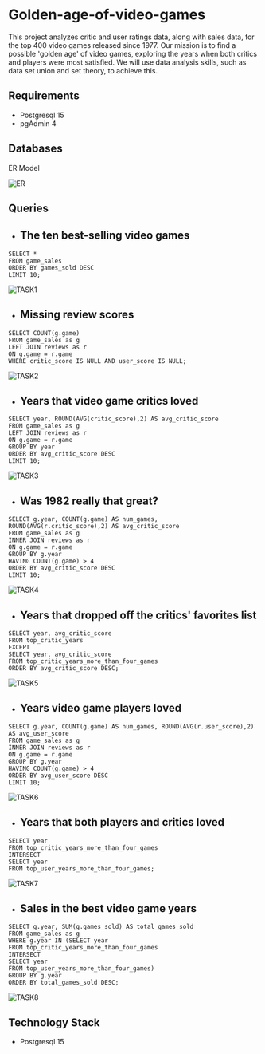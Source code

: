 # Golden-age-of-video-games
This project analyzes critic and user ratings data, along with sales data, for the top 400 video games released since 1977. Our mission is to find a possible 'golden age' of video games, exploring the years when both critics and players were most satisfied. We will use data analysis skills, such as data set union and set theory, to achieve this.

## Requirements
- Postgresql 15
- pgAdmin 4

## Databases
ER Model

![ER](Img/ER_model.png)

## Queries
- ## The ten best-selling video games
```
SELECT *
FROM game_sales
ORDER BY games_sold DESC
LIMIT 10;
```
![TASK1](Img/Task1.png)

- ## Missing review scores
```
SELECT COUNT(g.game)
FROM game_sales as g
LEFT JOIN reviews as r
ON g.game = r.game
WHERE critic_score IS NULL AND user_score IS NULL;
```
![TASK2](Img/Task2.png)

- ## Years that video game critics loved
```
SELECT year, ROUND(AVG(critic_score),2) AS avg_critic_score
FROM game_sales as g
LEFT JOIN reviews as r
ON g.game = r.game
GROUP BY year
ORDER BY avg_critic_score DESC
LIMIT 10;
```
![TASK3](Img/Task3.png)

- ## Was 1982 really that great?
```
SELECT g.year, COUNT(g.game) AS num_games, ROUND(AVG(r.critic_score),2) AS avg_critic_score
FROM game_sales as g
INNER JOIN reviews as r
ON g.game = r.game
GROUP BY g.year
HAVING COUNT(g.game) > 4
ORDER BY avg_critic_score DESC
LIMIT 10;
```
![TASK4](Img/Task4.png)

- ## Years that dropped off the critics' favorites list
```
SELECT year, avg_critic_score
FROM top_critic_years
EXCEPT
SELECT year, avg_critic_score
FROM top_critic_years_more_than_four_games
ORDER BY avg_critic_score DESC;
```
![TASK5](Img/Task5.png)

- ## Years video game players loved
```
SELECT g.year, COUNT(g.game) AS num_games, ROUND(AVG(r.user_score),2) AS avg_user_score
FROM game_sales as g
INNER JOIN reviews as r
ON g.game = r.game
GROUP BY g.year
HAVING COUNT(g.game) > 4
ORDER BY avg_user_score DESC
LIMIT 10;
```
![TASK6](Img/Task6.png)

- ## Years that both players and critics loved
```
SELECT year
FROM top_critic_years_more_than_four_games
INTERSECT
SELECT year
FROM top_user_years_more_than_four_games;
```
![TASK7](Img/Task7.png)

- ## Sales in the best video game years
```
SELECT g.year, SUM(g.games_sold) AS total_games_sold
FROM game_sales as g
WHERE g.year IN (SELECT year
FROM top_critic_years_more_than_four_games
INTERSECT
SELECT year
FROM top_user_years_more_than_four_games)
GROUP BY g.year
ORDER BY total_games_sold DESC;
```
![TASK8](Img/Task8.png)

## Technology Stack
- Postgresql 15
